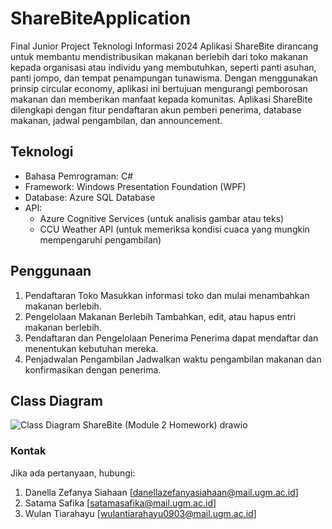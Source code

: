 # ShareBiteApplication
Final Junior Project Teknologi Informasi 2024 
Aplikasi ShareBite dirancang untuk membantu mendistribusikan makanan berlebih dari toko makanan kepada organisasi atau individu yang membutuhkan, seperti panti asuhan, panti jompo, dan tempat penampungan tunawisma. Dengan menggunakan prinsip circular economy, aplikasi ini bertujuan mengurangi pemborosan makanan dan memberikan manfaat kepada komunitas. 
Aplikasi ShareBite dilengkapi dengan fitur pendaftaran akun pemberi penerima, database makanan, jadwal pengambilan, dan announcement.

##  Teknologi
- Bahasa Pemrograman: C#
- Framework: Windows Presentation Foundation (WPF)
- Database: Azure SQL Database
- API:
    - Azure Cognitive Services (untuk analisis gambar atau teks)
    - CCU Weather API (untuk memeriksa kondisi cuaca yang mungkin mempengaruhi pengambilan)

## Penggunaan
1. Pendaftaran Toko
    Masukkan informasi toko dan mulai menambahkan makanan berlebih.
2. Pengelolaan Makanan Berlebih
    Tambahkan, edit, atau hapus entri makanan berlebih.
3. Pendaftaran dan Pengelolaan Penerima
    Penerima dapat mendaftar dan menentukan kebutuhan mereka.
4. Penjadwalan Pengambilan
    Jadwalkan waktu pengambilan makanan dan konfirmasikan dengan penerima.

## Class Diagram
![Class Diagram ShareBite (Module 2 Homework) drawio](https://github.com/user-attachments/assets/85e4a2a7-5656-4b38-8791-2c65054ba464)



### Kontak
Jika ada pertanyaan, hubungi:
1. Danella Zefanya Siahaan [danellazefanyasiahaan@mail.ugm.ac.id]
2. Satama Safika [satamasafika@mail.ugm.ac.id]
3. Wulan Tiarahayu [wulantiarahayu0903@mail.ugm.ac.id]


